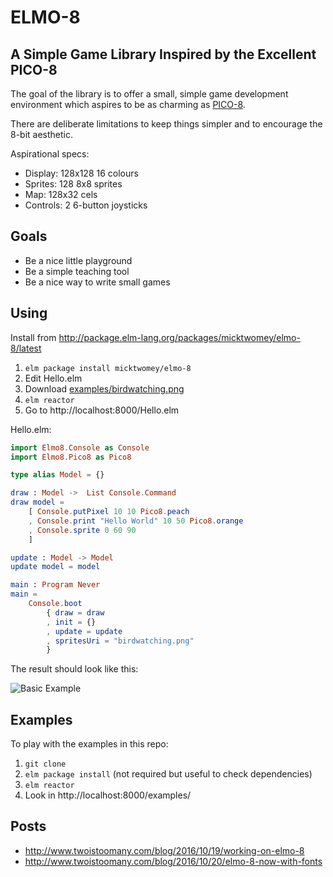 # ELMO-8

## A Simple Game Library Inspired by the Excellent PICO-8

The goal of the library is to offer a small, simple game development environment which aspires to be as charming as [PICO-8](http://www.lexaloffle.com/pico-8.php).

There are deliberate limitations to keep things simpler and to encourage the 8-bit aesthetic.

Aspirational specs:

- Display: 128x128 16 colours
- Sprites: 128 8x8 sprites
- Map: 128x32 cels
- Controls: 2 6-button joysticks

## Goals

- Be a nice little playground
- Be a simple teaching tool
- Be a nice way to write small games

## Using

Install from http://package.elm-lang.org/packages/micktwomey/elmo-8/latest

1. `elm package install micktwomey/elmo-8`
2. Edit Hello.elm
3. Download [examples/birdwatching.png](examples/birdwatching.png)
3. `elm reactor`
4. Go to http://localhost:8000/Hello.elm

Hello.elm:
```elm
import Elmo8.Console as Console
import Elmo8.Pico8 as Pico8

type alias Model = {}

draw : Model ->  List Console.Command
draw model =
    [ Console.putPixel 10 10 Pico8.peach
    , Console.print "Hello World" 10 50 Pico8.orange
    , Console.sprite 0 60 90
    ]

update : Model -> Model
update model = model

main : Program Never
main =
    Console.boot
        { draw = draw
        , init = {}
        , update = update
        , spritesUri = "birdwatching.png"
        }
```

The result should look like this:


![Basic Example](https://raw.githubusercontent.com/micktwomey/elmo-8/master/example.png)

## Examples

To play with the examples in this repo:

1. `git clone`
2. `elm package install` (not required but useful to check dependencies)
2. `elm reactor`
3. Look in http://localhost:8000/examples/

## Posts

- http://www.twoistoomany.com/blog/2016/10/19/working-on-elmo-8
- http://www.twoistoomany.com/blog/2016/10/20/elmo-8-now-with-fonts
